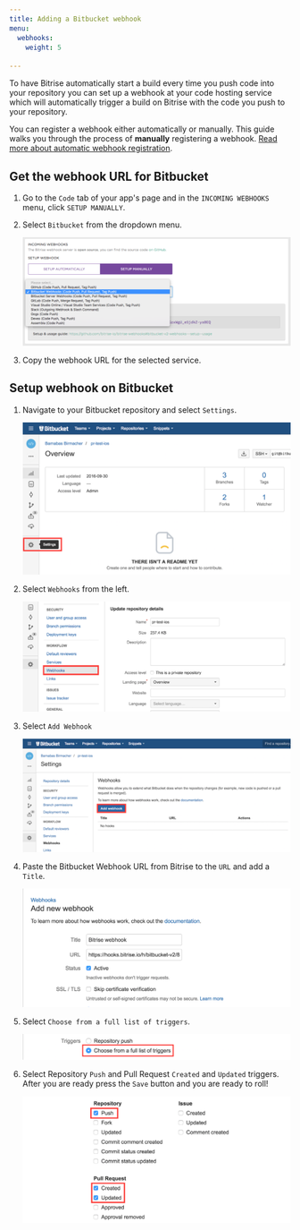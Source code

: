 ```yaml
---
title: Adding a Bitbucket webhook
menu:
  webhooks:
    weight: 5

---
```

To have Bitrise automatically start a build every time you push code into your repository you
can set up a webhook at your code hosting service which will automatically
trigger a build on Bitrise with the code you push to your repository.

You can register a webhook either automatically or manually. This guide walks you through the process of __manually__ registering a webhook. [Read more about automatic webhook registration](/webhooks/#setting-up-incoming-webhooks-automatically). 

## Get the webhook URL for Bitbucket

1. Go to the `Code` tab of your app's page and in the `INCOMING WEBHOOKS` menu, click `SETUP MANUALLY`.

1. Select `Bitbucket` from the dropdown menu.

    ![Screenshot](/img/webhooks_bitbucket.png)

1. Copy the webhook URL for the selected service.

## Setup webhook on Bitbucket

1. Navigate to your Bitbucket repository and select `Settings`.

    ![Screenshot](/img/webhooks/bitbucket_settings.png)

1. Select `Webhooks` from the left.

    ![Screenshot](/img/webhooks/bitbucket_settings_webhooks.png)

1. Select `Add Webhook`

    ![Screenshot](/img/webhooks/bitbucket_add_webhooks.png)

1. Paste the Bitbucket Webhook URL from Bitrise to the `URL` and add a `Title`.

    ![Screenshot](/img/webhooks/bitbucket_webhook_info.png)

1. Select `Choose from a full list of triggers`.

    ![Screenshot](/img/webhooks/bitbucket_webhook_trigger.png)

1. Select Repository `Push` and Pull Request `Created` and `Updated` triggers. After you are ready press the `Save` button and you are ready to roll!

    ![Screenshot](/img/webhooks/bitbucket_webhook_push_and_pr.png)